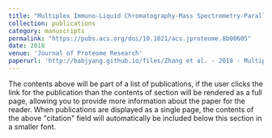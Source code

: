 ```yaml
---
title: "Multiplex Immuno-Liquid Chromatography-Mass Spectrometry-Parallel Reaction Monitoring (LC-MS-PRM) Quantitation of CD8A, CD4, LAG3, PD1, PD-L1, and PD-L2 in Frozen Human Tissues"
collection: publications
category: manuscripts
permalink: "https://pubs.acs.org/doi/10.1021/acs.jproteome.8b00605"
date: 2018
venue: 'Journal of Proteome Research'
paperurl: 'http://babjyang.github.io/files/Zhang et al. - 2018 - Multiplex Immuno-Liquid Chromatography–Mass Spectr.pdf'
---
```

The contents above will be part of a list of publications, if the user clicks the link for the publication than the contents of section will be rendered as a full page, allowing you to provide more information about the paper for the reader. When publications are displayed as a single page, the contents of the above "citation" field will automatically be included below this section in a smaller font.

